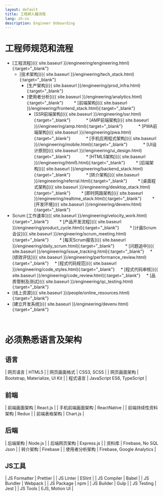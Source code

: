 ```yaml
---
layout: default
title: 工程師入職流程
lang: zh-cn
description: Engineer Onboarding
---
```




# 工程师规范和流程

* [工程流程]({{ site.baseurl }}/engineering/engineering.html){:target="_blank"}
    * [技术架构]({{ site.baseurl }}/engineering/tech_stack.html){:target="_blank"}
        * [生产架构]({{ site.baseurl }}/engineering/prod_infra.html){:target="_blank"}
        * [使用者分析]({{ site.baseurl }}/engineering/analytics.html){:target="_blank"}
        * [前端架构]({{ site.baseurl }}/engineering/frontend_stack.html){:target="_blank"}
            * [SSR前端架构]({{ site.baseurl }}/engineering/ssr.html){:target="_blank"}
            * [AMP前端架构]({{ site.baseurl }}//engineering/amp.html){:target="_blank"}
            * [PWA前端架构]({{ site.baseurl }}//engineering/pwa.html){:target="_blank"}
            * [手机应用程式架构]({{ site.baseurl }}//engineering/mobile.html){:target="_blank"}
            * [UI设计原则]({{ site.baseurl }}//engineering/ui_design.html){:target="_blank"}
            * [HTML5架构]({{ site.baseurl }}//engineering/html5.html){:target="_blank"}
        * [后端架构]({{ site.baseurl }}/engineering/backend_stack.html){:target="_blank"}
            * [转介架构]({{ site.baseurl }}/engineering/referral.html){:target="_blank"}
        * [桌面程式架构]({{ site.baseurl }}/engineering/desktop_stack.html){:target="_blank"}
        * [即时网路架构]({{ site.baseurl }}/engineering/realtime_stack.html){:target="_blank"}
        * [开发环境]({{ site.baseurl }}/engineering/devenv.html){:target="_blank"}
* Scrum [工作速率]({{ site.baseurl }}/engineering/velocity_work.html){:target="_blank"}
        * [产品开发流程]({{ site.baseurl }}/engineering/product_cycle.html){:target="_blank"}
        * [计画Scrum会议]({{ site.baseurl }}/engineering/scrum_meeting.html){:target="_blank"}
        * [每天Scrum报告]({{ site.baseurl }}/engineering/daily_scrum.html){:target="_blank"}
        * [问题追中]({{ site.baseurl }}/engineering/issue_tracking.html){:target="_blank"}
    * [绩效评估]({{ site.baseurl }}/engineering/performance_review.html){:target="_blank"}
    * [程式代码规范]({{ site.baseurl }}/engineering/code_styles.html){:target="_blank"}
    * [程式代码审核]({{ site.baseurl }}/engineering/code_review.html){:target="_blank"}
    * [品质管制及测试]({{ site.baseurl }}/engineering/qc_testing.html){:target="_blank"}
* [线上资源]({{ site.baseurl }}/people/online_resources.html){:target="_blank"}
* [建立开发系统]({{ site.baseurl }}/engineering/devenv.html){:target="_blank"}

<br>

# 必须熟悉语言及架构

## 语言

| 网页语言 | HTML5 |
| 网页画面格式 | CSS3, SCSS |
| 网页画面架构 | Bootstrap, Materialize, UI Kit |
| 程式语言 | JavaScript ES6, TypeScript |

## 前端

| 前端画面架构 | React.js |
| 手机前端画面架构 | ReactNative |
| 前端持续性资料架构 | Redux |
| 前端表格架构 | Chart.js |

## 后端

| 后端架构 | Node.js |
| 后端网页架构 | Express.js |
| 资料库 | Firebase, No SQL Json |
| 转介架构 | Firebase |
| 使用者分析架构 | Firebase, Google Analytics |

## JS工具

| JS Formatter | Prettier |
| JS Linter | ESlint |
| JS Compiler | Babel |
| JS Bundler | Webpack |
| JS Package | npm |
| JS Builder | Gulp |
| JS Testing | Jest |
| JS Tools | EJS, Motion UI |